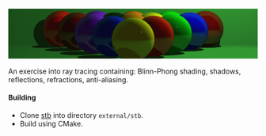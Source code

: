 ![splash](images/splash.png)

An exercise into ray tracing containing: Blinn-Phong shading, shadows, reflections, refractions, anti-aliasing.
#### Building
* Clone [stb](https://github.com/nothings/stb) into directory `external/stb`.
* Build using CMake.